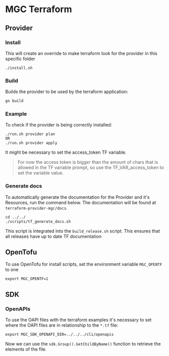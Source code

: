 MGC Terraform
=============

## Provider

### Install

This will create an override to make terraform look for the provider in this
specific folder

```
./install.sh
```

### Build

Builds the provider to be used by the terraform application:

```sh
go build
```

### Example

To check if the provider is being correctly installed:

```
./run.sh provider plan
OR
./run.sh provider apply
```

It might be necessary to set the access_token TF variable.

> For now the access token is bigger than the amount of chars that is allowed in
the TF variable prompt, so use the TF_VAR_access_token to set the variable
value.

### Generate docs

To automatically generate the documentation for the Provider and it's Resources, run the command below. The documentation will be found at `terraform-provider-mgc/docs`.

```
cd ../../
./scripts/tf_generate_docs.sh
```

This script is integrated into the `build_release.sh` script. This ensures that all releases have up to date TF documentation

## OpenTofu
To use OpenTofu for install scripts, set the environment variable `MGC_OPENTF` to one

```
export MGC_OPENTF=1
```

## SDK

### OpenAPIs

To use the OAPI files with the terraform examples it's necessary to set where
the OAPI files are in relationship to the `*.tf` file:

```
export MGC_SDK_OPENAPI_DIR=../../../cli/openapis
```

Now we can use the `sdk.Group().GetChildByName()` function to retrieve the
elements of the file.
